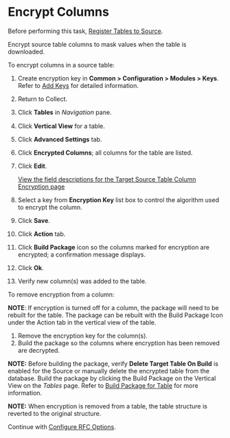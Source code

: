 # Encrypt Columns

Before performing this task, [Register Tables to
Source](Register_Tables_to_Source.htm).

Encrypt source table columns to mask values when the table is
downloaded.

To encrypt columns in a source table:

1.  Create encryption key in **Common \> Configuration \> Modules \>
    Keys**. Refer to [Add Keys](../../Common/Use_Cases/Add_Keys.htm) for
    detailed information.

2.  Return to Collect.

3.  Click **Tables** in
    *<span style="font-size: 11.0pt;">Navigation</span>* pane.

4.  Click **Vertical View** for a table.

5.  Click **Advanced Settings** tab.

6.  Click **Encrypted Columns**; all columns for the table are listed.

7.  Click **Edit**.
    
    [View the field descriptions for the Target Source Table Column
    Encryption
    page](../Page_Desc/Target_Source_Table_Column_Encryption.htm)

8.  Select a key from **Encryption Key** list box to control the
    algorithm used to encrypt the column.

9.  Click **Save**.

10. Click **Action** tab.

11. Click **Build Package** icon so the columns marked for encryption
    are encrypted; a confirmation message displays.

12. Click **Ok**.

13. Verify new column(s) was added to the table.

To remove encryption from a column:

<span style="font-weight: bold;">NOTE</span>: If encryption is turned
off for a column, the package will need to be rebuilt for the table. The
package can be rebuilt with the Build Package Icon under the Action tab
in the vertical view of the table.

1.  Remove the encryption key for the column(s).
2.  Build the package so the columns where encryption has been removed
    are decrypted.

**NOTE:** Before building the package, verify **Delete Target Table On
Build** is enabled for the Source or manually delete the encrypted table
from the database. Build the package by clicking the Build Package on
the Vertical View on the *Tables* page. Refer to [Build Package for
Table](Build_Package_for_Table.htm) for more information.

**NOTE:** When encryption is removed from a table, the table structure
is reverted to the original structure.

Continue with [Configure RFC Options](Configure_RFC_Options.htm).
